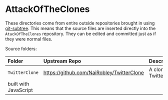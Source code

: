 # AttackOfTheClones

These directories come from entire outside repositories brought in using
[git-subtree](https://github.com/apenwarr/git-subtree). This means that the source files are inserted directly into
the `AtackOfTheClones` repository. They can be edited and committed just as if
they were normal files.

Source folders:

| Folder            | Upstream Repo        | Description |
|:------------------|:---------------------|:------------|
|`TwitterClone`| https://github.com/NaiRobley/TwitterClone | A clone of Twitter
built with JavaScript |

